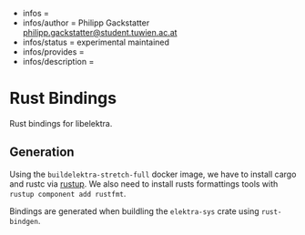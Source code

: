 - infos =
- infos/author = Philipp Gackstatter <philipp.gackstatter@student.tuwien.ac.at>
- infos/status = experimental maintained
- infos/provides =
- infos/description =

# Rust Bindings

Rust bindings for libelektra.

## Generation

Using the `buildelektra-stretch-full` docker image, we have to install cargo and rustc via [rustup](https://rustup.rs).
We also need to install rusts formattings tools with `rustup component add rustfmt`.

Bindings are generated when buildling the `elektra-sys` crate using `rust-bindgen`.
